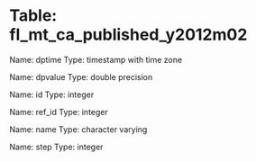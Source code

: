 Table: fl_mt_ca_published_y2012m02
==================================

Name: dptime
Type: timestamp with time zone

Name: dpvalue
Type: double precision

Name: id
Type: integer

Name: ref_id
Type: integer

Name: name
Type: character varying

Name: step
Type: integer

